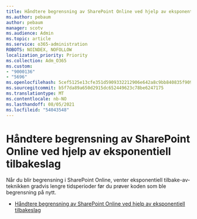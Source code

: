 ```yaml
---
title: Håndtere begrensning av SharePoint Online ved hjelp av eksponentiell tilbakeslag
ms.author: pebaum
author: pebaum
manager: scotv
ms.audience: Admin
ms.topic: article
ms.service: o365-administration
ROBOTS: NOINDEX, NOFOLLOW
localization_priority: Priority
ms.collection: Adm_O365
ms.custom:
- "9000136"
- "5696"
ms.openlocfilehash: 5cef5125e13cfe351d5909332212906e642a8c9bb840835f909fa3a6cdd7a441
ms.sourcegitcommit: b5f7da89a650d2915dc652449623c78be6247175
ms.translationtype: MT
ms.contentlocale: nb-NO
ms.lasthandoff: 08/05/2021
ms.locfileid: "54043548"
---
```

# <a name="handle-sharepoint-online-throttling-by-using-exponential-back-off"></a>Håndtere begrensning av SharePoint Online ved hjelp av eksponentiell tilbakeslag

Når du blir begrensning i SharePoint Online, venter eksponentiell tilbake-av-teknikken gradvis lengre tidsperioder før du prøver koden som ble begrensning på nytt.

- [Håndtere begrensning av SharePoint Online ved hjelp av eksponentiell tilbakeslag](https://docs.microsoft.com/sharepoint/dev/solution-guidance/handle-sharepoint-online-throttling-by-using-exponential-back-off)
